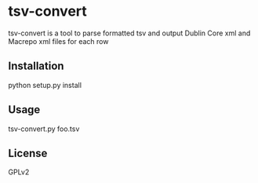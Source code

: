 tsv-convert
=====

tsv-convert is a tool to parse formatted tsv and output Dublin Core xml and Macrepo xml files for each row

Installation
------------

  python setup.py install

Usage
-----

  tsv-convert.py foo.tsv

License
-----
GPLv2
